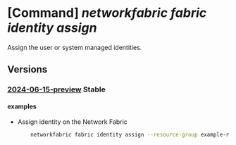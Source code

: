 # [Command] _networkfabric fabric identity assign_

Assign the user or system managed identities.

## Versions

### [2024-06-15-preview](/Resources/mgmt-plane/L3N1YnNjcmlwdGlvbnMve30vcmVzb3VyY2Vncm91cHMve30vcHJvdmlkZXJzL21pY3Jvc29mdC5tYW5hZ2VkbmV0d29ya2ZhYnJpYy9uZXR3b3JrZmFicmljcy97fQ==/2024-06-15-preview.xml) **Stable**

<!-- mgmt-plane /subscriptions/{}/resourcegroups/{}/providers/microsoft.managednetworkfabric/networkfabrics/{} 2024-06-15-preview identity -->

#### examples

- Assign identity on the Network Fabric
    ```bash
        networkfabric fabric identity assign --resource-group example-rg --resource-name example-fabric --system-assigned
    ```
